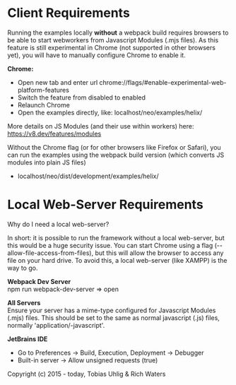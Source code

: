 # Client Requirements

Running the examples locally **without** a webpack build requires browsers to be able to start webworkers from
Javascript Modules (.mjs files). As this feature is still experimental in Chrome (not supported in other browsers yet),
you will have to manually configure Chrome to enable it.

**Chrome:**
- Open new tab and enter url chrome://flags/#enable-experimental-web-platform-features
- Switch the feature from disabled to enabled
- Relaunch Chrome
- Open the examples directly, like: localhost/neo/examples/helix/

More details on JS Modules (and their use within workers) here:
https://v8.dev/features/modules

Without the Chrome flag (or for other browsers like Firefox or Safari), you can run the examples using the webpack build
version (which converts JS modules into plain JS files)
- localhost/neo/dist/development/examples/helix/

# Local Web-Server Requirements

Why do I need a local web-server?

In short: it is possible to run the framework without a local web-server, but this would be a huge security issue.
You can start Chrome using a flag (--allow-file-access-from-files), but this will allow the browser to access any
file on your hard drive. To avoid this, a local web-server (like XAMPP) is the way to go.

**Webpack Dev Server**  
npm run webpack-dev-server => open

**All Servers**  
Ensure your server has a mime-type configured for Javascript Modules (.mjs) files. This should be set to the same as normal javascript (.js) files, normally 'application/-javascript'.

**JetBrains IDE**
- Go to Preferences -> Build, Execution, Deployment -> Debugger
- Built-in server -> Allow unsigned requests (true)

Copyright (c) 2015 - today, Tobias Uhlig & Rich Waters